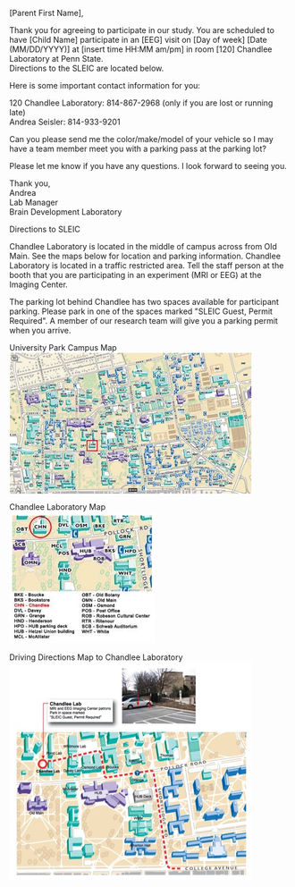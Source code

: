 [Parent First Name],

Thank you for agreeing to participate in our study. You are scheduled to have [Child Name] participate in an [EEG] visit on [Day of week] [Date (MM/DD/YYYY)] at [insert time HH:MM am/pm] in room [120] Chandlee Laboratory at Penn State.  
Directions to the SLEIC are located below.

Here is some important contact information for you:

120 Chandlee Laboratory: 814-867-2968  (only if you are lost or running late)  
Andrea Seisler: 814-933-9201

Can you please send me the color/make/model of your vehicle so I may have a team member meet you with a parking pass at the parking lot?  

Please let me know if you have any questions. I look forward to seeing you.

Thank you,  
Andrea   
Lab Manager  
Brain Development Laboratory  


Directions to SLEIC  

Chandlee Laboratory is located in the middle of campus across from Old Main. See the maps below for location and parking information. Chandlee Laboratory is located in a traffic restricted area. Tell the staff person at the booth that you are participating in an experiment (MRI or EEG) at the Imaging Center.  

The parking lot behind Chandlee has two spaces available for participant parking. Please park in one of the spaces marked "SLEIC Guest, Permit Required". A member of our research team will give you a parking permit when you arrive.  

University Park Campus Map  
<IMG SRC="/imgs/Campus_Map_Chandlee.jpg" ALT="Campus Map" align="center">

Chandlee Laboratory Map  
![Chandlee Laboratory](imgs/Campus_Map_Zoom_Chandlee.jpg)  

Driving Directions Map to Chandlee Laboratory  
![SLEIC Parking Spaces](imgs/SLEIC_Parking.jpg)  
